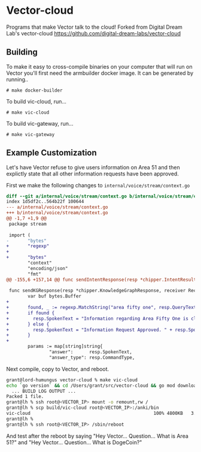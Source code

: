 # Vector-cloud

Programs that make Vector talk to the cloud!
Forked from Digital Dream Lab's vector-cloud
https://github.com/digital-dream-labs/vector-cloud

## Building

To make it easy to cross-compile binaries on your computer that will
run on Vector you'll first need the armbuilder docker image.  It can
be generated by running..

```
# make docker-builder
```

To build vic-cloud, run...
```
# make vic-cloud
```

To build vic-gateway, run...
```
# make vic-gateway
```

## Example Customization

Let's have Vector refuse to give users information on Area 51 and then
explictly state that all other information requests have been approved.

First we make the following changes to `internal/voice/stream/context.go`

```diff
diff --git a/internal/voice/stream/context.go b/internal/voice/stream/context.go
index 1d5df2c..564b22f 100644
--- a/internal/voice/stream/context.go
+++ b/internal/voice/stream/context.go
@@ -1,7 +1,9 @@
 package stream
 
 import (
-       "bytes"
+       "regexp"
+       
+       "bytes"
        "context"
        "encoding/json"
        "fmt"
@@ -155,6 +157,14 @@ func sendIntentResponse(resp *chipper.IntentResult, receiver Receiver) {
 
 func sendKGResponse(resp *chipper.KnowledgeGraphResponse, receiver Receiver) {
        var buf bytes.Buffer
+
+       found, _ := regexp.MatchString("area fifty one", resp.QueryText)
+       if found {
+         resp.SpokenText = "Information regarding Area Fifty One is classified. The Illuminati High Council has been notified of this request."
+       } else {
+         resp.SpokenText = "Information Request Approved. " + resp.SpokenText
+       }
+
        params := map[string]string{
                "answer":      resp.SpokenText,
                "answer_type": resp.CommandType,
```

Next compile, copy to Vector, and reboot.

```bash
grant@lord-humungus vector-cloud % make vic-cloud                        
echo `go version` && cd /Users/grant/src/vector-cloud && go mod download
  ... BUILD LOG OUTPUT ...
Packed 1 file.
grant@lh % ssh root@<VECTOR_IP> mount -o remount,rw /
grant@lh % scp build/vic-cloud root@<VECTOR_IP>:/anki/bin
vic-cloud                                              100% 4800KB   3.6MB/s   00:01    
grant@lh %                                                 
grant@lh % ssh root@<VECTOR_IP> /sbin/reboot            
```

And test after the reboot by saying "Hey Vector... Question... What is Area 51?" and
"Hey Vector... Question... What is DogeCoin?"

